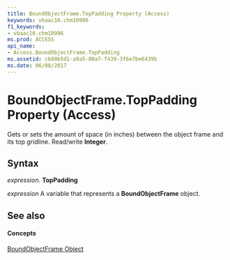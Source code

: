 ```yaml
---
title: BoundObjectFrame.TopPadding Property (Access)
keywords: vbaac10.chm10996
f1_keywords:
- vbaac10.chm10996
ms.prod: ACCESS
api_name:
- Access.BoundObjectFrame.TopPadding
ms.assetid: cb80b5d1-a9a5-00a7-f439-3f6e7be6439b
ms.date: 06/08/2017
---
```



# BoundObjectFrame.TopPadding Property (Access)

Gets or sets the amount of space (in inches) between the object frame and its top gridline. Read/write  **Integer**.


## Syntax

 _expression_. **TopPadding**

 _expression_ A variable that represents a **BoundObjectFrame** object.


## See also


#### Concepts


[BoundObjectFrame Object](boundobjectframe-object-access.md)

